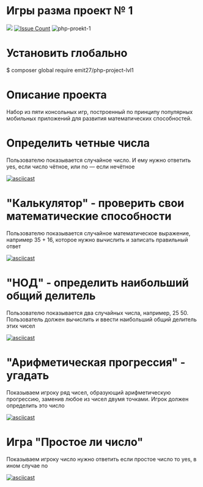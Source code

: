 # Игры разма проект № 1

<a href="https://codeclimate.com/github/Emit27/php-project-lvl1/maintainability"><img src="https://api.codeclimate.com/v1/badges/a99a88d28ad37a79dbf6/maintainability" /></a>
[![Issue Count](https://codeclimate.com/github/Emit27/php-project-lvl1/badges/issue_count.svg)](https://codeclimate.com/github/Emit27/php-project-lvl1/issues)
![php-proekt-1](https://github.com/Emit27/php-project-lvl1/workflows/php-proekt-1/badge.svg)

# Установить глобально

$ composer global  require emit27/php-project-lvl1


# Описание проекта

Набор из пяти консольных игр, построенный по принципу популярных мобильных приложений для развития математических способностей.

# Определить четные числа

Пользователю показывается случайное число. И ему нужно ответить yes, если число чётное, или no — если нечётное

[![asciicast](https://media.proglib.io/wp-uploads/2018/07/asciinema.png)](https://asciinema.org/a/CDHwFpigDwXpVM9HwXw08nhQX)

# "Калькулятор" - проверить свои математические способности

Пользователю показывается случайное математическое выражение, например 35 + 16, которое нужно вычислить и записать правильный ответ

[![asciicast](https://media.proglib.io/wp-uploads/2018/07/asciinema.png)](https://asciinema.org/a/kIfxqLdvgeyr79E9D00SRjLrW)

# "НОД" - определить наибольший общий делитель

Пользователю показывается два случайных числа, например, 25 50. Пользователь должен вычислить и ввести наибольший общий делитель этих чисел

[![asciicast](https://media.proglib.io/wp-uploads/2018/07/asciinema.png)](https://asciinema.org/a/vxIkXtm3onCavFgHsHj8VPGGA)


# "Арифметическая прогрессия" - угадать

Показываем игроку ряд чисел, образующий арифметическую прогрессию, заменив любое из чисел двумя точками. Игрок должен определить это число

[![asciicast](https://media.proglib.io/wp-uploads/2018/07/asciinema.png)](https://asciinema.org/a/qRDs9KeAqhnWLH1RV3FMkq99x)


# Игра "Простое ли число"

Показываем игроку число нужно ответить если простое число то yes, в ином случае no

[![asciicast](https://media.proglib.io/wp-uploads/2018/07/asciinema.png)](https://asciinema.org/a/CdMLceZFfKVynRoEu1Z7kXCro)




